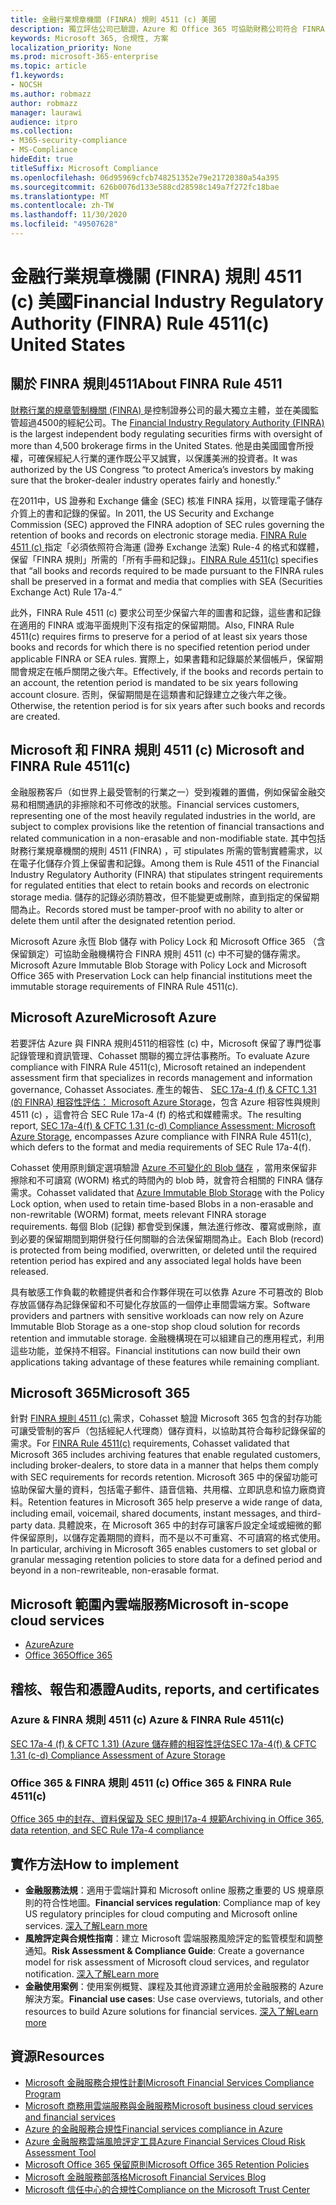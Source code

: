 ```yaml
---
title: 金融行業規章機關 (FINRA) 規則 4511 (c) 美國
description: 獨立評估公司已驗證，Azure 和 Office 365 可協助財務公司符合 FINRA 規則4511記錄保留和不可變的儲存需求。
keywords: Microsoft 365, 合規性, 方案
localization_priority: None
ms.prod: microsoft-365-enterprise
ms.topic: article
f1.keywords:
- NOCSH
ms.author: robmazz
author: robmazz
manager: laurawi
audience: itpro
ms.collection:
- M365-security-compliance
- MS-Compliance
hideEdit: true
titleSuffix: Microsoft Compliance
ms.openlocfilehash: 06d95969cfcb748251352e79e21720380a54a395
ms.sourcegitcommit: 626b0076d133e588cd28598c149a7f272fc18bae
ms.translationtype: MT
ms.contentlocale: zh-TW
ms.lasthandoff: 11/30/2020
ms.locfileid: "49507628"
---
```

# <a name="financial-industry-regulatory-authority-finra-rule-4511c-united-states"></a><span data-ttu-id="32d59-104">金融行業規章機關 (FINRA) 規則 4511 (c) 美國</span><span class="sxs-lookup"><span data-stu-id="32d59-104">Financial Industry Regulatory Authority (FINRA) Rule 4511(c) United States</span></span>

## <a name="about-finra-rule-4511"></a><span data-ttu-id="32d59-105">關於 FINRA 規則4511</span><span class="sxs-lookup"><span data-stu-id="32d59-105">About FINRA Rule 4511</span></span>

<span data-ttu-id="32d59-106">[財務行業的規章管制機關 (FINRA) ](https://www.finra.org/#/)是控制證券公司的最大獨立主體，並在美國監管超過4500的經紀公司。</span><span class="sxs-lookup"><span data-stu-id="32d59-106">The [Financial Industry Regulatory Authority (FINRA)](https://www.finra.org/#/) is the largest independent body regulating securities firms with oversight of more than 4,500 brokerage firms in the United States.</span></span> <span data-ttu-id="32d59-107">他是由美國國會所授權，可確保經紀人行業的運作既公平又誠實，以保護美洲的投資者。</span><span class="sxs-lookup"><span data-stu-id="32d59-107">It was authorized by the US Congress “to protect America’s investors by making sure that the broker-dealer industry operates fairly and honestly.”</span></span>

<span data-ttu-id="32d59-108">在2011中，US 證券和 Exchange 傭金 (SEC) 核准 FINRA 採用，以管理電子儲存介質上的書和記錄的保留。</span><span class="sxs-lookup"><span data-stu-id="32d59-108">In 2011, the US Security and Exchange Commission (SEC) approved the FINRA adoption of SEC rules governing the retention of books and records on electronic storage media.</span></span> <span data-ttu-id="32d59-109">[FINRA Rule 4511 (c) ](https://www.finra.org/sites/default/files/NoticeDocument/p123548.pdf) 指定「必須依照符合海運 (證券 Exchange 法案) Rule-4 的格式和媒體，保留「FINRA 規則」所需的「所有手冊和記錄」。</span><span class="sxs-lookup"><span data-stu-id="32d59-109">[FINRA Rule 4511(c)](https://www.finra.org/sites/default/files/NoticeDocument/p123548.pdf) specifies that “all books and records required to be made pursuant to the FINRA rules shall be preserved in a format and media that complies with SEA (Securities Exchange Act) Rule 17a-4.”</span></span>

<span data-ttu-id="32d59-110">此外，FINRA Rule 4511 (c) 要求公司至少保留六年的圖書和記錄，這些書和記錄在適用的 FINRA 或海平面規則下沒有指定的保留期間。</span><span class="sxs-lookup"><span data-stu-id="32d59-110">Also, FINRA Rule 4511(c) requires firms to preserve for a period of at least six years those books and records for which there is no specified retention period under applicable FINRA or SEA rules.</span></span> <span data-ttu-id="32d59-111">實際上，如果書籍和記錄屬於某個帳戶，保留期間會規定在帳戶關閉之後六年。</span><span class="sxs-lookup"><span data-stu-id="32d59-111">Effectively, if the books and records pertain to an account, the retention period is mandated to be six years following account closure.</span></span> <span data-ttu-id="32d59-112">否則，保留期間是在這類書和記錄建立之後六年之後。</span><span class="sxs-lookup"><span data-stu-id="32d59-112">Otherwise, the retention period is for six years after such books and records are created.</span></span>

## <a name="microsoft-and-finra-rule-4511c"></a><span data-ttu-id="32d59-113">Microsoft 和 FINRA 規則 4511 (c) </span><span class="sxs-lookup"><span data-stu-id="32d59-113">Microsoft and FINRA Rule 4511(c)</span></span>

<span data-ttu-id="32d59-114">金融服務客戶（如世界上最受管制的行業之一）受到複雜的置備，例如保留金融交易和相關通訊的非擦除和不可修改的狀態。</span><span class="sxs-lookup"><span data-stu-id="32d59-114">Financial services customers, representing one of the most heavily regulated industries in the world, are subject to complex provisions like the retention of financial transactions and related communication in a non-erasable and non-modifiable state.</span></span> <span data-ttu-id="32d59-115">其中包括財務行業規章機關的規則 4511 (FINRA) ，可 stipulates 所需的管制實體需求，以在電子化儲存介質上保留書和記錄。</span><span class="sxs-lookup"><span data-stu-id="32d59-115">Among them is Rule 4511 of the Financial Industry Regulatory Authority (FINRA) that stipulates stringent requirements for regulated entities that elect to retain books and records on electronic storage media.</span></span> <span data-ttu-id="32d59-116">儲存的記錄必須防篡改，但不能變更或刪除，直到指定的保留期間為止。</span><span class="sxs-lookup"><span data-stu-id="32d59-116">Records stored must be tamper-proof with no ability to alter or delete them until after the designated retention period.</span></span>

<span data-ttu-id="32d59-117">Microsoft Azure 永恆 Blob 儲存 with Policy Lock 和 Microsoft Office 365 （含保留鎖定）可協助金融機構符合 FINRA 規則 4511 (c) 中不可變的儲存需求。</span><span class="sxs-lookup"><span data-stu-id="32d59-117">Microsoft Azure Immutable Blob Storage with Policy Lock and Microsoft Office 365 with Preservation Lock can help financial institutions meet the immutable storage requirements of FINRA Rule 4511(c).</span></span>

## <a name="microsoft-azure"></a><span data-ttu-id="32d59-118">Microsoft Azure</span><span class="sxs-lookup"><span data-stu-id="32d59-118">Microsoft Azure</span></span>

<span data-ttu-id="32d59-119">若要評估 Azure 與 FINRA 規則4511的相容性 (c) 中，Microsoft 保留了專門從事記錄管理和資訊管理、Cohasset 關聯的獨立評估事務所。</span><span class="sxs-lookup"><span data-stu-id="32d59-119">To evaluate Azure compliance with FINRA Rule 4511(c), Microsoft retained an independent assessment firm that specializes in records management and information governance, Cohasset Associates.</span></span> <span data-ttu-id="32d59-120">產生的報告、 [SEC 17a-4 (f) & CFTC 1.31 (的 FINRA) 相容性評估： Microsoft Azure Storage](https://servicetrust.microsoft.com/ViewPage/MSComplianceGuide?command=Download&downloadType=Document&downloadId=19b08fd4-d276-43e8-9461-715981d0ea20&docTab=4ce99610-c9c0-11e7-8c2c-f908a777fa4d_GRC_Assessment_Reports)，包含 Azure 相容性與規則 4511 (c) ，這會符合 SEC Rule 17a-4 (f) 的格式和媒體需求。</span><span class="sxs-lookup"><span data-stu-id="32d59-120">The resulting report, [SEC 17a-4(f) & CFTC 1.31 (c-d) Compliance Assessment: Microsoft Azure Storage](https://servicetrust.microsoft.com/ViewPage/MSComplianceGuide?command=Download&downloadType=Document&downloadId=19b08fd4-d276-43e8-9461-715981d0ea20&docTab=4ce99610-c9c0-11e7-8c2c-f908a777fa4d_GRC_Assessment_Reports), encompasses Azure compliance with FINRA Rule 4511(c), which defers to the format and media requirements of SEC Rule 17a-4(f).</span></span>

<span data-ttu-id="32d59-121">Cohasset 使用原則鎖定選項驗證 [Azure 不可變化的 Blob 儲存](https://docs.microsoft.com/azure/storage/blobs/storage-blob-immutable-storage) ，當用來保留非擦除和不可讀寫 (WORM) 格式的時間內的 blob 時，就會符合相關的 FINRA 儲存需求。</span><span class="sxs-lookup"><span data-stu-id="32d59-121">Cohasset validated that [Azure Immutable Blob Storage](https://docs.microsoft.com/azure/storage/blobs/storage-blob-immutable-storage) with the Policy Lock option, when used to retain time-based Blobs in a non-erasable and non-rewritable (WORM) format, meets relevant FINRA storage requirements.</span></span> <span data-ttu-id="32d59-122">每個 Blob (記錄) 都會受到保護，無法進行修改、覆寫或刪除，直到必要的保留期間到期併發行任何關聯的合法保留期間為止。</span><span class="sxs-lookup"><span data-stu-id="32d59-122">Each Blob (record) is protected from being modified, overwritten, or deleted until the required retention period has expired and any associated legal holds have been released.</span></span>

<span data-ttu-id="32d59-123">具有敏感工作負載的軟體提供者和合作夥伴現在可以依靠 Azure 不可篡改的 Blob 存放區儲存為記錄保留和不可變化存放區的一個停止車間雲端方案。</span><span class="sxs-lookup"><span data-stu-id="32d59-123">Software providers and partners with sensitive workloads can now rely on Azure Immutable Blob Storage as a one-stop shop cloud solution for records retention and immutable storage.</span></span> <span data-ttu-id="32d59-124">金融機構現在可以組建自己的應用程式，利用這些功能，並保持不相容。</span><span class="sxs-lookup"><span data-stu-id="32d59-124">Financial institutions can now build their own applications taking advantage of these features while remaining compliant.</span></span>

## <a name="microsoft-365"></a><span data-ttu-id="32d59-125">Microsoft 365</span><span class="sxs-lookup"><span data-stu-id="32d59-125">Microsoft 365</span></span>

<span data-ttu-id="32d59-126">針對 [FINRA 規則 4511 (c) ](https://docs.microsoft.com/microsoft-365/compliance/retention-regulatory-requirements#sec-17a-4f-finra-4511c-and-cftc-131c-d) 需求，Cohasset 驗證 Microsoft 365 包含的封存功能可讓受管制的客戶（包括經紀人代理商）儲存資料，以協助其符合每秒記錄保留的需求。</span><span class="sxs-lookup"><span data-stu-id="32d59-126">For [FINRA Rule 4511(c)](https://docs.microsoft.com/microsoft-365/compliance/retention-regulatory-requirements#sec-17a-4f-finra-4511c-and-cftc-131c-d) requirements, Cohasset validated that Microsoft 365 includes archiving features that enable regulated customers, including broker-dealers, to store data in a manner that helps them comply with SEC requirements for records retention.</span></span> <span data-ttu-id="32d59-127">Microsoft 365 中的保留功能可協助保留大量的資料，包括電子郵件、語音信箱、共用檔、立即訊息和協力廠商資料。</span><span class="sxs-lookup"><span data-stu-id="32d59-127">Retention features in Microsoft 365 help preserve a wide range of data, including email, voicemail, shared documents, instant messages, and third-party data.</span></span> <span data-ttu-id="32d59-128">具體說來，在 Microsoft 365 中的封存可讓客戶設定全域或細微的郵件保留原則，以儲存定義期間的資料，而不是以不可重寫、不可讀寫的格式使用。</span><span class="sxs-lookup"><span data-stu-id="32d59-128">In particular, archiving in Microsoft 365 enables customers to set global or granular messaging retention policies to store data for a defined period and beyond in a non-rewriteable, non-erasable format.</span></span>

## <a name="microsoft-in-scope-cloud-services"></a><span data-ttu-id="32d59-129">Microsoft 範圍內雲端服務</span><span class="sxs-lookup"><span data-stu-id="32d59-129">Microsoft in-scope cloud services</span></span>

- [<span data-ttu-id="32d59-130">Azure</span><span class="sxs-lookup"><span data-stu-id="32d59-130">Azure</span></span>](https://gallery.technet.microsoft.com/Overview-of-Azure-c1be3942)
- [<span data-ttu-id="32d59-131">Office 365</span><span class="sxs-lookup"><span data-stu-id="32d59-131">Office 365</span></span>](https://aka.ms/Office365ComplianceOfferings)

## <a name="audits-reports-and-certificates"></a><span data-ttu-id="32d59-132">稽核、報告和憑證</span><span class="sxs-lookup"><span data-stu-id="32d59-132">Audits, reports, and certificates</span></span>

### <a name="azure--finra-rule-4511c"></a><span data-ttu-id="32d59-133">Azure & FINRA 規則 4511 (c) </span><span class="sxs-lookup"><span data-stu-id="32d59-133">Azure & FINRA Rule 4511(c)</span></span>

[<span data-ttu-id="32d59-134">SEC 17a-4 (f) & CFTC 1.31)  (Azure 儲存體的相容性評估</span><span class="sxs-lookup"><span data-stu-id="32d59-134">SEC 17a-4(f) & CFTC 1.31 (c-d) Compliance Assessment of Azure Storage</span></span>](https://servicetrust.microsoft.com/ViewPage/MSComplianceGuide?command=Download&downloadType=Document&downloadId=19b08fd4-d276-43e8-9461-715981d0ea20&docTab=4ce99610-c9c0-11e7-8c2c-f908a777fa4d_GRC_Assessment_Reports)

### <a name="office-365--finra-rule-4511c"></a><span data-ttu-id="32d59-135">Office 365 & FINRA 規則 4511 (c) </span><span class="sxs-lookup"><span data-stu-id="32d59-135">Office 365 & FINRA Rule 4511(c)</span></span>

[<span data-ttu-id="32d59-136">Office 365 中的封存、資料保留及 SEC 規則17a-4 規範</span><span class="sxs-lookup"><span data-stu-id="32d59-136">Archiving in Office 365, data retention, and SEC Rule 17a-4 compliance</span></span>](https://www.microsoft.com/microsoft-365/blog/2015/11/10/office-365-exchange-online-archiving-now-meets-sec-rule-17a-4-requirements/)

## <a name="how-to-implement"></a><span data-ttu-id="32d59-137">實作方法</span><span class="sxs-lookup"><span data-stu-id="32d59-137">How to implement</span></span>

- <span data-ttu-id="32d59-138">**金融服務法規**：適用于雲端計算和 Microsoft online 服務之重要的 US 規章原則的符合性地圖。</span><span class="sxs-lookup"><span data-stu-id="32d59-138">**Financial services regulation**: Compliance map of key US regulatory principles for cloud computing and Microsoft online services.</span></span> [<span data-ttu-id="32d59-139">深入了解</span><span class="sxs-lookup"><span data-stu-id="32d59-139">Learn more</span></span>](https://servicetrust.microsoft.com/ViewPage/TrustDocuments?command=Download&downloadType=Document&downloadId=5b483567-00b0-4d86-96ae-ee887dadb61c&docTab=6d000410-c9e9-11e7-9a91-892aae8839ad_Compliance_Guides)
- <span data-ttu-id="32d59-140">**風險評定與合規性指南**：建立 Microsoft 雲端服務風險評定的監管模型和調整通知。</span><span class="sxs-lookup"><span data-stu-id="32d59-140">**Risk Assessment & Compliance Guide**: Create a governance model for risk assessment of Microsoft cloud services, and regulator notification.</span></span> [<span data-ttu-id="32d59-141">深入了解</span><span class="sxs-lookup"><span data-stu-id="32d59-141">Learn more</span></span>](https://servicetrust.microsoft.com/ViewPage/TrustDocuments?command=Download&downloadType=Document&downloadId=edee9b14-3661-4a16-ba83-c35caf672bd7&docTab=6d000410-c9e9-11e7-9a91-892aae8839ad_FAQ_and_White_Papers)
- <span data-ttu-id="32d59-142">**金融使用案例**：使用案例概覽、課程及其他資源建立適用於金融服務的 Azure 解決方案。</span><span class="sxs-lookup"><span data-stu-id="32d59-142">**Financial use cases**: Use case overviews, tutorials, and other resources to build Azure solutions for financial services.</span></span> [<span data-ttu-id="32d59-143">深入了解</span><span class="sxs-lookup"><span data-stu-id="32d59-143">Learn more</span></span>](https://docs.microsoft.com/azure/industry/financial/)

## <a name="resources"></a><span data-ttu-id="32d59-144">資源</span><span class="sxs-lookup"><span data-stu-id="32d59-144">Resources</span></span>

- <span data-ttu-id="32d59-145">[Microsoft 金融服務合規性計劃](https://download.microsoft.com/download/6/4/7/64707E3E-6D3E-45D0-8207-A0EA3201B4A6/Microsoft%20Cloud%20-%20Financial%20Services%20Compliance%20Program%20\(Print\).pdf)</span><span class="sxs-lookup"><span data-stu-id="32d59-145">[Microsoft Financial Services Compliance Program](https://download.microsoft.com/download/6/4/7/64707E3E-6D3E-45D0-8207-A0EA3201B4A6/Microsoft%20Cloud%20-%20Financial%20Services%20Compliance%20Program%20\(Print\).pdf)</span></span>
- [<span data-ttu-id="32d59-146">Microsoft 商務用雲端服務與金融服務</span><span class="sxs-lookup"><span data-stu-id="32d59-146">Microsoft business cloud services and financial services</span></span>](https://servicetrust.microsoft.com/viewpage/financialservicesoverview)
- [<span data-ttu-id="32d59-147">Azure 的金融服務合規性</span><span class="sxs-lookup"><span data-stu-id="32d59-147">Financial services compliance in Azure</span></span>](https://azure.microsoft.com/resources/videos/azurecon-2015-financial-services-compliance-in-azure/)
- [<span data-ttu-id="32d59-148">Azure 金融服務雲端風險評定工具</span><span class="sxs-lookup"><span data-stu-id="32d59-148">Azure Financial Services Cloud Risk Assessment Tool</span></span>](https://servicetrust.microsoft.com/ViewPage/FFIECBlueprint?command=Download&downloadType=Document&downloadId=079a1973-711a-428f-9312-9ddd290cff7b&docTab=c726d5c0-2d1e-11e8-a485-57140ec19669_PaaS)
- [<span data-ttu-id="32d59-149">Microsoft Office 365 保留原則</span><span class="sxs-lookup"><span data-stu-id="32d59-149">Microsoft Office 365 Retention Policies</span></span>](https://docs.microsoft.com/office365/securitycompliance/retention-policies)
- [<span data-ttu-id="32d59-150">Microsoft 金融服務部落格</span><span class="sxs-lookup"><span data-stu-id="32d59-150">Microsoft Financial Services Blog</span></span>](https://techcommunity.microsoft.com/t5/Financial-Services-Blog/bg-p/FinancialServicesBlog)
- [<span data-ttu-id="32d59-151">Microsoft 信任中心的合規性</span><span class="sxs-lookup"><span data-stu-id="32d59-151">Compliance on the Microsoft Trust Center</span></span>](https://www.microsoft.com/trust-center/compliance/compliance-overview)
